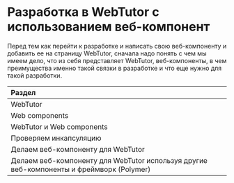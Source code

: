 # Разработка в WebTutor с использованием веб-компонент

Перед тем как перейти к разработке и написать свою веб-компоненту и добавить ее на страницу WebTutor, сначала надо понять с чем мы имеем дело, что из себя представляет WebTutor, веб-компоненты, в чем преимущества именно такой связки в разработке и что еще нужно для такой разработки.

| Раздел |
| :--- |
| WebTutor |
| Web components |
| WebTutor и Web components |
| Проверяем инкапсуляцию |
| Делаем веб-компоненту для WebTutor |
| Делаем веб-компоненту для WebTutor используя другие веб-компоненты и фреймворк \(Polymer\) |



